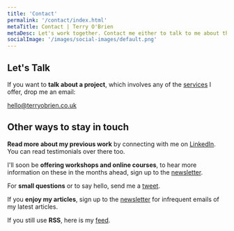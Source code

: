 ```yaml
---
title: 'Contact'
permalink: '/contact/index.html'
metaTitle: Contact | Terry O'Brien 
metaDesc: Let's work together. Contact me either to talk to me about the services I can offer, or to just say hello! 
socialImage: '/images/social-images/default.png'
---
```


<h2>Let's Talk</h2>
<p class="text-500 sm:text-600">If you want to <strong>talk about a project</strong>, which involves any of the <a id="contactServices" href="/services">services</a> I offer, drop me an email:</p>
<p class="text-500 sm:text-600"><a id="contactCTA" href="&#109;&#97;&#105;&#108;&#116;&#111;&#58;&#104;&#101;&#108;&#108;&#111;&#64;&#116;&#101;&#114;&#114;&#121;&#111;&#98;&#114;&#105;&#101;&#110;&#46;&#99;&#111;&#46;&#117;&#107;">&#104;&#101;&#108;&#108;&#111;&#64;&#116;&#101;&#114;&#114;&#121;&#111;&#98;&#114;&#105;&#101;&#110;&#46;&#99;&#111;&#46;&#117;&#107;</a></p>

<h2>Other ways to stay in touch</h2>

<strong>Read more about my previous work</strong> by connecting with me on <a id="contactLinkedin" href="https://www.linkedin.com/in/mrtobrien" target="_blank" rel="noreferrer noopener">LinkedIn</a>. You can read testimonials over there too.

I'll soon be <strong>offering workshops and online courses</strong>, to hear more information on these in the months ahead, sign up to the <a id="contactCourseEnquiryNewsletter" href="https://mailchi.mp/877e42635e8c/newsletter" target="_blank" rel="noreferrer noopener">newsletter</a>.

For <strong>small questions</strong> or to say hello, send me a <a id="contactTwitter" href="https://twitter.com/digitaltob" target="_blank" rel="noreferrer noopener">tweet</a>.

If you <strong>enjoy my articles</strong>, sign up to the <a id="contactNewsletterArticles" href="https://mailchi.mp/877e42635e8c/newsletter" target="_blank" rel="noreferrer noopener">newsletter</a> for infrequent emails of my latest articles.

If you still use <strong>RSS</strong>, here is my <a id="contactRSS" href="https://www.terryobrien.co.uk/feed.xml">feed</a>.


